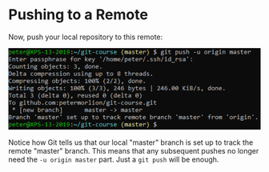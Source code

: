 # Pushing to a Remote

Now, push your local repository to this remote:

![Pushing to a remote](../../img/git-push.png)
 
Notice how Git tells us that our local "master" branch is set up to track the remote "master" branch. This means that any subsequent pushes no longer need the `-u origin master` part. Just a `git push` will be enough.
